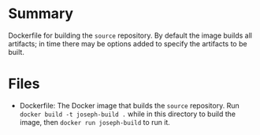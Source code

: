 # Summary
Dockerfile for building the `source` repository. By default the image builds all artifacts; in time there may be options added to specify the artifacts to be built.

# Files
  * Dockerfile: The Docker image that builds the `source` repository. Run `docker build -t joseph-build .` while in this directory to build the image, then `docker run joseph-build` to run it.